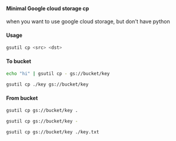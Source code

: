 #### Minimal Google cloud storage cp

when you want to use google cloud storage, but don't have python

#### Usage

```sh
gsutil cp <src> <dst>
```

#### To bucket

```sh
echo "hi" | gsutil cp - gs://bucket/key

gsutil cp ./key gs://bucket/key
```

#### From bucket

```sh
gsutil cp gs://bucket/key .

gsutil cp gs://bucket/key -

gsutil cp gs://bucket/key ./key.txt
```
